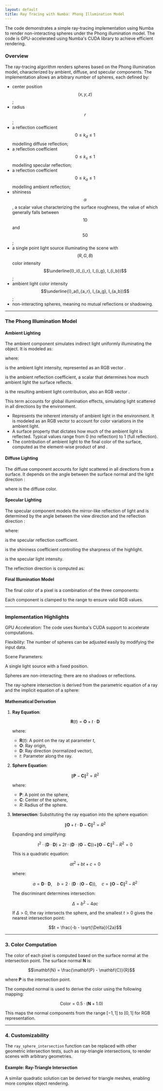 ```yaml
---
layout: default
title: Ray Tracing with Numba: Phong Illumination Model
---
```


<script type="text/javascript">
MathJax = {
  tex: {
    inlineMath: [['$', '$'], ['\\(', '\\)']],
    displayMath: [['$$', '$$'], ['\\[', '\\]']],
  }
};
</script>
<script type="text/javascript" async
  src="https://cdnjs.cloudflare.com/ajax/libs/mathjax/3.2.2/es5/tex-mml-chtml.js">
</script>

The code demonstrates a simple ray-tracing implementation using Numba to render non-interacting spheres under the Phong illumination model. The code is GPU-accelerated using Numba's CUDA library to achieve efficient rendering.

### Overview

The ray-tracing algorithm renders spheres based on the Phong illumination model, characterized by ambient, diffuse, and specular components. The implementation allows an arbitrary number of spheres, each defined by:

- center position $$(x, y, z)$$;
- radius $$r$$;
- a reflection coefficient $$0\leq k_d\leq 1$$ modelling diffuse reflection;
- a reflection coefficient $$0\leq k_s\leq 1$$ modelling specular reflection;
- a reflection coefficient $$0\leq k_a\leq 1$$ modelling ambient reflection;
- shininess $$\alpha$$, a scalar value characterizing the surface roughness, the value of which generally falls between $$10$$ and $$50$$;
- a single point light source illuminating the scene with $$(R, G, B)$$ color intensity $$\underline{I}_i(I_{i_r}, I_{i_g}, I_{i_b})$$;
- ambient light color intensity $$\underline{I}_a(I_{a_r}, I_{a_g}, I_{a_b})$$;
- non-interacting spheres, meaning no mutual reflections or shadowing.

---

### The Phong Illumination Model

#### Ambient Lighting
The ambient component simulates indirect light uniformly illuminating the object. It is modeled as:

where:

 is the ambient light intensity, represented as an RGB vector .

 is the ambient reflection coefficient, a scalar that determines how much ambient light the surface reflects.

 is the resulting ambient light contribution, also an RGB vector .

This term accounts for global illumination effects, simulating light scattered in all directions by the environment.

- Represents the inherent intensity of ambient light in the environment. It is modeled as an RGB vector to account for color variations in the ambient light.
- A surface property that dictates how much of the ambient light is reflected. Typical values range from 0 (no reflection) to 1 (full reflection).
- The contribution of ambient light to the final color of the surface, computed as the element-wise product of  and .

#### Diffuse Lighting
The diffuse component accounts for light scattered in all directions from a surface. It depends on the angle between the surface normal  and the light direction :

where  is the diffuse color.

#### Specular Lighting
The specular component models the mirror-like reflection of light and is determined by the angle between the view direction  and the reflection direction :

where:

 is the specular reflection coefficient.

 is the shininess coefficient controlling the sharpness of the highlight.

 is the specular light intensity.

The reflection direction  is computed as:

#### Final Illumination Model
The final color of a pixel is a combination of the three components:

Each component is clamped to the range  to ensure valid RGB values.

---

### Implementation Highlights

GPU Acceleration: The code uses Numba's CUDA support to accelerate computations.

Flexibility: The number of spheres can be adjusted easily by modifying the input data.

Scene Parameters:

A single light source with a fixed position.

Spheres are non-interacting; there are no shadows or reflections.


The ray-sphere intersection is derived from the parametric equation of a ray and the implicit equation of a sphere:

#### Mathematical Derivation

1. **Ray Equation**:
   
   $$\mathbf{R}(t) = \mathbf{O} + t \cdot \mathbf{D}$$
   
   where:
   - $\mathbf{R}(t)$: A point on the ray at parameter $t$,
   - $\mathbf{O}$: Ray origin,
   - $\mathbf{D}$: Ray direction (normalized vector),
   - $t$: Parameter along the ray.

3. **Sphere Equation**:

   $$\|\mathbf{P} - \mathbf{C}\|^2 = R^2$$
   
   where:
   - $\mathbf{P}$: A point on the sphere,
   - $\mathbf{C}$: Center of the sphere,
   - $R$: Radius of the sphere.

5. **Intersection**:
   Substituting the ray equation into the sphere equation:

   $$\|\mathbf{O} + t \cdot \mathbf{D} - \mathbf{C}\|^2 = R^2$$
   
   Expanding and simplifying:
   
   $$t^2 \cdot (\mathbf{D} \cdot \mathbf{D}) + 2t \cdot (\mathbf{D} \cdot (\mathbf{O} - \mathbf{C})) + \| \mathbf{O} - \mathbf{C} \|^2 - R^2 = 0$$

   This is a quadratic equation:
   
   $$at^2 + bt + c = 0$$
   
   where:

   $$a = \mathbf{D} \cdot \mathbf{D}, \quad b = 2 \cdot (\mathbf{D} \cdot (\mathbf{O} - \mathbf{C})), \quad c = \| \mathbf{O} - \mathbf{C} \|^2 - R^2$$

   The discriminant determines intersection:

   $$\Delta = b^2 - 4ac$$

   If $\Delta > 0$, the ray intersects the sphere, and the smallest $t > 0$ gives the nearest intersection point:

   $$t = \frac{-b - \sqrt{\Delta}}{2a}$$

---

### 3. Color Computation

The color of each pixel is computed based on the surface normal at the intersection point. The surface normal $\mathbf{N}$ is:

$$\mathbf{N} = \frac{\mathbf{P} - \mathbf{C}}{R}$$

where $\mathbf{P}$ is the intersection point.

The computed normal is used to derive the color using the following mapping:

$$\text{Color} = 0.5 \cdot (\mathbf{N} + 1.0)$$

This maps the normal components from the range $[-1, 1]$ to $[0, 1]$ for RGB representation.

---

### 4. Customizability

The `ray_sphere_intersection` function can be replaced with other geometric intersection tests, such as ray-triangle intersections, to render scenes with arbitrary geometries.

#### Example: Ray-Triangle Intersection
A similar quadratic solution can be derived for triangle meshes, enabling more complex object rendering.


